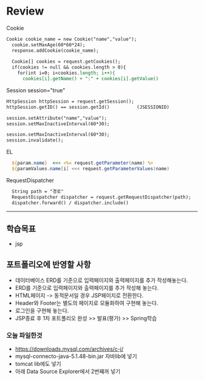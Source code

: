 # Review
Cookie
```jsp
Cookie cookie_name = new Cookie("name","value");
  cookie.setMaxAge(60*60*24);
  response.addCookie(cookie_name);
  
  Cookie[] cookies = request.getCookies();
  if(cookies != null && cookies.length > 0){
    for(int i=0; i<cookies.length; i++){
      cookies[i].getName() + ":" + cookies[i].getValue()
```

Session   session="true"
```jsp
HttpSession httpSession = request.getSession();
httpSession.getID() == session.getId()          (JSESSIONID)

session.setAttribute("name","value");
session.setMaxInactiveInterval(60*30);

session.setMaxInactiveInterval(60*30);
session.invalidate();
```

EL
```jsp
  ${param.name}  <<< <%= request.getParameter(name) %>
  ${paramValues.name[i] <<< request.getParameterValues(name)
```

RequestDispatcher
```jsp
  String path = "경로"
  RequestDispatcher dispatcher = request.getRequestDispatcher(path);
  dispatcher.forward() / dispatcher.include()
```


-----------------------------------------------------

## 학습목표
- jsp

## 포트폴리오에 반영할 사항
- 데이터베이스 ERD를 기준으로 입력페이지와 출력페이지를 추가 작성해놓는다.
- ERD를 기준으로 입력페이지와 출력페이지를 추가 작성해 놓는다.
- HTML페이지 -> 동적문서일 경우 JSP페이지로 전환한다.
- Header와 Footer는 별도의 페이지로 모듈화하여 구현해 놓는다.
- 로그인을 구현해 놓는다.
- JSP종료 후 1차 포트폴리오 완성 >> 발표(평가) >> Spring학습


### 오늘 파일한것
- https://downloads.mysql.com/archives/c-j/
- mysql-connecto-java-5.1.48-bin.jar 자바lib에 넣기
- tomcat lib에도 넣기
- 아래 Data Source Explorer에서 2번쨰꺼 넣기












